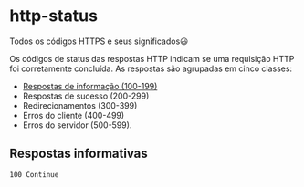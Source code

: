 # http-status
Todos os códigos HTTPS e seus significados😃

Os códigos de status das respostas HTTP indicam se uma requisição HTTP foi corretamente concluída. As respostas são agrupadas em cinco classes:

* [Respostas de informação (100-199)]()
* Respostas de sucesso (200-299)
* Redirecionamentos (300-399)
* Erros do cliente (400-499)
* Erros do servidor (500-599).

## Respostas informativas
~~~
100 Continue
~~~